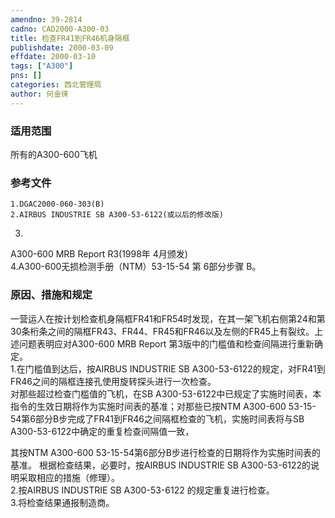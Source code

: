 ```yaml
---
amendno: 39-2814  
cadno: CAD2000-A300-03  
title: 检查FR41到FR46机身隔框  
publishdate: 2000-03-09  
effdate: 2000-03-10  
tags: ["A300"]  
pns: []  
categories: 西北管理局  
author: 何金徕  
---
```

  
### 适用范围  
所有的A300-600飞机  
  
<!--more-->  
### 参考文件  
    1.DGAC2000-060-303(B)  
    2.AIRBUS INDUSTRIE SB A300-53-6122(或以后的修改版)  
3.  
A300-600 MRB Report R3(1998年 4月颁发)  
4.A300-600无损检测手册（NTM）53-15-54 第 6部分步骤 B。  
  
### 原因、措施和规定  
一营运人在按计划检查机身隔框FR41和FR54时发现，在其一架飞机右侧第24和第30条桁条之间的隔框FR43、FR44、FR45和FR46以及左侧的FR45上有裂纹。上述问题表明应对A300-600 MRB Report 第3版中的门槛值和检查间隔进行重新确定。  
    1.在门槛值到达后，按AIRBUS INDUSTRIE SB A300-53-6122的规定，对FR41到FR46之间的隔框连接孔使用旋转探头进行一次检查。  
    对那些超过检查门槛值的飞机，在SB A300-53-6122中已规定了实施时间表，本指令的生效日期将作为实施时间表的基准；对那些已按NTM A300-600 53-15-54第6部分B步完成了FR41到FR46之间隔框检查的飞机，实施时间表将与SB A300-53-6122中确定的重复检查间隔值一致，  
  
其按NTM A300-600 53-15-54第6部分B步进行检查的日期将作为实施时间表的基准。     根据检查结果，必要时，按AIRBUS INDUSTRIE SB A300-53-6122的说明采取相应的措施（修理）。  
    2.按AIRBUS INDUSTRIE SB A300-53-6122 的规定重复进行检查。  
    3.将检查结果通报制造商。  
  
